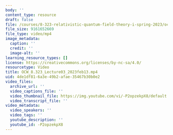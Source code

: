 ```yaml
---
body: ''
content_type: resource
draft: false
file: /courses/8-323-relativistic-quantum-field-theory-i-spring-2023/ocw_8323_lecture03_2023feb13_360p_16_9.mp4
file_size: 9161652669
file_type: video/mp4
image_metadata:
  caption: ''
  credit: ''
  image-alt: ''
learning_resource_types: []
license: https://creativecommons.org/licenses/by-nc-sa/4.0/
resourcetype: Video
title: OCW_8.323_Lecture03_2023feb13.mp4
uid: 4de1df81-6a3e-49b2-afae-35467b30b0e2
video_files:
  archive_url: ''
  video_captions_file: ''
  video_thumbnail_file: https://img.youtube.com/vi/-P2opzekpX8/default.jpg
  video_transcript_file: ''
video_metadata:
  video_speakers: ''
  video_tags: ''
  youtube_description: ''
  youtube_id: -P2opzekpX8
---
```

